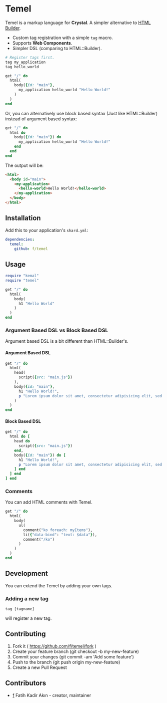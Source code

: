 # Temel

Temel is a markup language for **Crystal**. A simpler alternative to [HTML Builder](http://github.com/crystal-lang/html-builder).

- Custom tag registration with a simple `tag` macro.
- Supports **Web Components**.
- Simpler DSL (comparing to HTML::Builder).

```ruby
# Register tags first.
tag my_application
tag hello_world

get "/" do
  html(
    body({id: "main"},
      my_application hello_world "Hello World!"
    )
  )
end
```

Or, you can alternatively use block based syntax (Just like HTML::Builder) instead of argument based syntax:

```ruby
get "/" do
  html do
    body({id: "main"}) do
      my_application hello_world "Hello World!"
    end
  end
end
```

The output will be:
```html
<html>
  <body id="main">
    <my-application>
      <hello-world>Hello World!</hello-world>
    </my-application>
  </body>
</html>
```

## Installation

Add this to your application's `shard.yml`:

```yaml
dependencies:
  temel:
    github: f/temel
```

## Usage

```ruby
require "kemal"
require "temel"

get "/" do
  html(
    body(
      h1 "Hello World"
    )
  )
end
```

### Argument Based DSL vs Block Based DSL

Argument based DSL is a bit different than HTML::Builder's.

#### Argument Based DSL
```ruby
get "/" do
  html(
    head(
      script({src: "main.js"})
    ),
    body({id: "main"},
      h1 "Hello World!",
      p "Lorem ipsum dolor sit amet, consectetur adipisicing elit, sed do eiusmod tempor incididunt ut labore et dolore magna aliqua."
    )
  )
end
```

#### Block Based DSL
```ruby
get "/" do
  html do [
    head do
      script({src: "main.js"})
    end,
    body({id: "main"}) do [
      h1 "Hello World!",
      p "Lorem ipsum dolor sit amet, consectetur adipisicing elit, sed do eiusmod tempor incididunt ut labore et dolore magna aliqua."
    ] end
  ] end
] end
```

### Comments
You can add HTML comments with Temel.

```ruby
get "/" do
  html(
    body(
      ul(
        comment("ko foreach: myItems"),
        li({"data-bind": "text: $data"}),
        comment("/ko")
      )
    )
  )
end
```

## Development

You can extend the Temel by adding your own tags.

### Adding a new tag

```
tag [tagname]
```

will register a new tag.

## Contributing

1. Fork it ( https://github.com/f/temel/fork )
2. Create your feature branch (git checkout -b my-new-feature)
3. Commit your changes (git commit -am 'Add some feature')
4. Push to the branch (git push origin my-new-feature)
5. Create a new Pull Request

## Contributors

- [f](https://github.com/f) Fatih Kadir Akın - creator, maintainer
